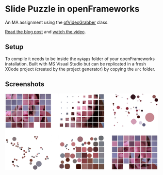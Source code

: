 # Slide Puzzle in openFrameworks

An MA assignment using the [ofVideoGrabber](http://openframeworks.cc/documentation/video/ofVideoGrabber/) class.

[Read the blog post](http://doc.gold.ac.uk/compartsblog/index.php/work/chaos-puzzle/) and [watch the video](https://vimeo.com/198070035).

## Setup

To compile it needs to be inside the `myApps` folder of your openFrameworks installation. Built with MS Visual Studio but can be replicated in a fresh XCode project (created by the project generator) by copying the `src` folder.

## Screenshots

![Screenshots](/bin/data/screenshots.jpg?raw=true)
